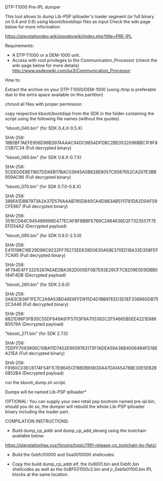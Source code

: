 DTP-T1000 Pre-IPL dumper

This tool allows to dump Lib-PSP iplloader's loader segment (or full binary on 0.4 and 0.6) using kbooti/bootdispi files as input
Check the wiki page below for more information:

https://playstationdev.wiki/pspdevwiki/index.php?title=PRE-IPL

Requirements: 

- A DTP-T1000 or a DEM-1000 unit.
- Access with root privileges to the Communication_Processor (check the wiki page below for more details)
http://www.psdevwiki.com/ps3/Communication_Processor

How to:


Extract the archive on your DTP-T1000/DEM-1000 (using /tmp is preferable due to the extra space available on this partition) 

chmod all files with proper permission

copy respective kbooti/bootdispi from the SDK in the folder containing the script using the following file names (without the quotes)

"kbooti_040.bin" (for SDK 0.4.X-0.5.X)

SHA-256: 18B5BF7AEFE956D99B397AAAAC94DC965ADFDBC2BE0532096BBC1F8F8C5B7C34 (Full decrypted binary)

"kbooti_060.bin" (for SDK 0.6.X-0.7.X)

SHA-256: 5CDEDDEBE11807DDAEB17BAC03945A0B828E8057C9587652CA207E3BB959AC96 (Full decrypted binary)

"kbooti_070.bin" (for SDK 0.7.0-0.8.X)

SHA-256: 388FA1DB87973A2A37D576AAAB785D840CA4D883AB5111781DA2D0AF59CFE667 (Full decrypted binary)

SHA-256: 351ECD64C945489999D477ECAFBFBB8FE769C2484636D2F7323557F7EEFD54A2 (Decrypted payload)

"kbooti_090.bin" (for SDK 0.9.0-2.5.0)

SHA-256: E415198C16E29D96C9232FF78272EE639D0630A56E370ED18A33D358FEF7CA95 (Full decrypted binary)

SHA-256: 4F794E4FF32D5267AEAEDBA362D005EF0B7E93E29CF7C8209E0D9DBB0144F4DB (Decrypted payload)

"kbooti_260.bin" (for SDK 2.6.0)

SHA-256: 0A83CB36F1FE7C2A9A53BD46E6FFD915D4D1BB97EED3D1EF336960DB752C3446 (Full decrypted binary)

SHA-256: 8821D96F5FB35C55DF649A97F5703F8A705362C2F54665B5EE4221E686B5578A (Decrypted payload)

"kbooti_271.bin" (for SDK 2.7.0)

SHA-256: 7DDFF7093906C10BA11D7402E9939763173F1ADEA59A38B4006484FD18EA21EA (Full decrypted binary)

SHA-256: F9160C03EC6174F54F1C1EB645CFBBDB65B3DA47DA1A5478BE30E5EB2B0852B4 (Decrypted payload)

run the kbooti_dump.sh script.

Dumps will be named Lib-PSP iplloader*

OPTIONAL: You can supply your own retail psp bootrom named pre-ipl.bin, should you do so, the dumper will rebuild the whole Lib-PSP iplloader binary including the loader part.

COMPILATION INSTRUCTIONS: 

* Build dump_cp_addr and dump_cp_add_devarg using the toolchain available below: 

https://playstationhax.xyz/forums/topic/1191-release-cp_toolchain-by-flatz/

* Build the 0xbfc00000 and 0xa0010000 shellcodes

* Copy the build dump_cp_addr.elf, the 0x8001.bin and 0xbfc.bin shellcodes as well as the 0xBFE01100v2.bin and jr_0xbfe01100.bin IPL blocks at the same location.
